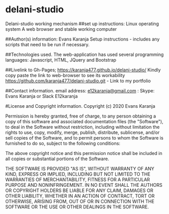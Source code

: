 # delani-studio
Delani-studio working mechanism
##set up instructions: Linux operating system A web browser and stable working computer

##Author(s) information: Evans Karanja Setup instructions - includes any scripts that need to be run if necessary.

##Technologies used. The web-application has used several programming languages: Javascript, HTML, JQuery and Bootstrap

##Livelink to Gh-Pages; https://karanja477.github.io/delani-studio/ Kindly copy paste the link to web-browser to see its workability https://github.com/karanja477/delani-studio.git - Link to my portfolio

##Contact information. email address: e12karanja@gmail.com : Skype: Evans Karanja or Slack E12karanja

#License and Copyright information. Copyright (c) 2020 Evans Karanja

Permission is hereby granted, free of charge, to any person obtaining a copy of this software and associated documentation files (the "Software"), to deal in the Software without restriction, including without limitation the rights to use, copy, modify, merge, publish, distribute, sublicense, and/or sell copies of the Software, and to permit persons to whom the Software is furnished to do so, subject to the following conditions:

The above copyright notice and this permission notice shall be included in all copies or substantial portions of the Software.

THE SOFTWARE IS PROVIDED "AS IS", WITHOUT WARRANTY OF ANY KIND, EXPRESS OR IMPLIED, INCLUDING BUT NOT LIMITED TO THE WARRANTIES OF MERCHANTABILITY, FITNESS FOR A PARTICULAR PURPOSE AND NONINFRINGEMENT. IN NO EVENT SHALL THE AUTHORS OR COPYRIGHT HOLDERS BE LIABLE FOR ANY CLAIM, DAMAGES OR OTHER LIABILITY, WHETHER IN AN ACTION OF CONTRACT, TORT OR OTHERWISE, ARISING FROM, OUT OF OR IN CONNECTION WITH THE SOFTWARE OR THE USE OR OTHER DEALINGS IN THE SOFTWARE.
